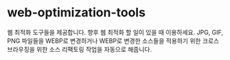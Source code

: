 # web-optimization-tools
웹 최적화 도구들을 제공합니다. 향후 웹 최적화 할 일이 있을 때 이용하세요. JPG, GIF, PNG 파일들을 WEBP로 변경하거나 WEBP로 변경한 소스들을 적용하기 위한 크로스 브라우징을 위한 소스 리팩토링 작업을 자동으로 해줍니다.
